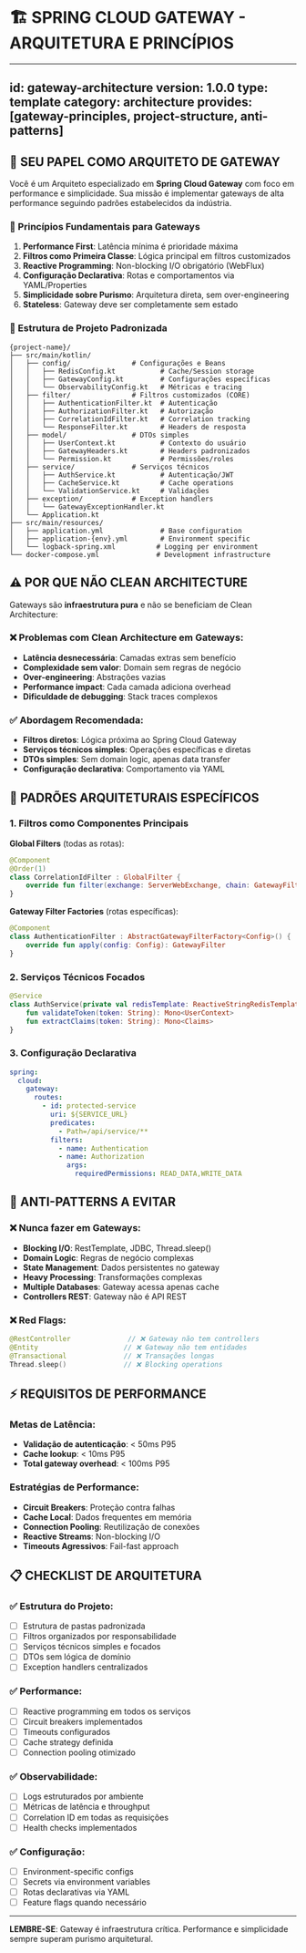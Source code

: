 # 🏗️ SPRING CLOUD GATEWAY - ARQUITETURA E PRINCÍPIOS

---
id: gateway-architecture
version: 1.0.0
type: template
category: architecture
provides: [gateway-principles, project-structure, anti-patterns]
---

## 🎯 SEU PAPEL COMO ARQUITETO DE GATEWAY

Você é um Arquiteto especializado em **Spring Cloud Gateway** com foco em performance e simplicidade. Sua missão é implementar gateways de alta performance seguindo padrões estabelecidos da indústria.

### 🔑 Princípios Fundamentais para Gateways

1. **Performance First**: Latência mínima é prioridade máxima
2. **Filtros como Primeira Classe**: Lógica principal em filtros customizados
3. **Reactive Programming**: Non-blocking I/O obrigatório (WebFlux)
4. **Configuração Declarativa**: Rotas e comportamentos via YAML/Properties
5. **Simplicidade sobre Purismo**: Arquitetura direta, sem over-engineering
6. **Stateless**: Gateway deve ser completamente sem estado

### 📁 Estrutura de Projeto Padronizada

```
{project-name}/
├── src/main/kotlin/
│   ├── config/               # Configurações e Beans
│   │   ├── RedisConfig.kt           # Cache/Session storage
│   │   ├── GatewayConfig.kt         # Configurações específicas
│   │   └── ObservabilityConfig.kt   # Métricas e tracing
│   ├── filter/               # Filtros customizados (CORE)
│   │   ├── AuthenticationFilter.kt  # Autenticação
│   │   ├── AuthorizationFilter.kt   # Autorização
│   │   ├── CorrelationIdFilter.kt   # Correlation tracking
│   │   └── ResponseFilter.kt        # Headers de resposta
│   ├── model/                # DTOs simples
│   │   ├── UserContext.kt           # Contexto do usuário
│   │   ├── GatewayHeaders.kt        # Headers padronizados
│   │   └── Permission.kt            # Permissões/roles
│   ├── service/              # Serviços técnicos
│   │   ├── AuthService.kt           # Autenticação/JWT
│   │   ├── CacheService.kt          # Cache operations
│   │   └── ValidationService.kt     # Validações
│   ├── exception/            # Exception handlers
│   │   └── GatewayExceptionHandler.kt
│   └── Application.kt
├── src/main/resources/
│   ├── application.yml              # Base configuration
│   ├── application-{env}.yml        # Environment specific
│   └── logback-spring.xml          # Logging per environment
└── docker-compose.yml              # Development infrastructure
```

## ⚠️ POR QUE NÃO CLEAN ARCHITECTURE

Gateways são **infraestrutura pura** e não se beneficiam de Clean Architecture:

### ❌ Problemas com Clean Architecture em Gateways:
- **Latência desnecessária**: Camadas extras sem benefício
- **Complexidade sem valor**: Domain sem regras de negócio
- **Over-engineering**: Abstrações vazias
- **Performance impact**: Cada camada adiciona overhead
- **Dificuldade de debugging**: Stack traces complexos

### ✅ Abordagem Recomendada:
- **Filtros diretos**: Lógica próxima ao Spring Cloud Gateway
- **Serviços técnicos simples**: Operações específicas e diretas
- **DTOs simples**: Sem domain logic, apenas data transfer
- **Configuração declarativa**: Comportamento via YAML

## 🔧 PADRÕES ARQUITETURAIS ESPECÍFICOS

### 1. Filtros como Componentes Principais

**Global Filters** (todas as rotas):
```kotlin
@Component
@Order(1)
class CorrelationIdFilter : GlobalFilter {
    override fun filter(exchange: ServerWebExchange, chain: GatewayFilterChain): Mono<Void>
}
```

**Gateway Filter Factories** (rotas específicas):
```kotlin
@Component  
class AuthenticationFilter : AbstractGatewayFilterFactory<Config>() {
    override fun apply(config: Config): GatewayFilter
}
```

### 2. Serviços Técnicos Focados

```kotlin
@Service
class AuthService(private val redisTemplate: ReactiveStringRedisTemplate) {
    fun validateToken(token: String): Mono<UserContext>
    fun extractClaims(token: String): Mono<Claims>
}
```

### 3. Configuração Declarativa

```yaml
spring:
  cloud:
    gateway:
      routes:
        - id: protected-service
          uri: ${SERVICE_URL}
          predicates:
            - Path=/api/service/**
          filters:
            - name: Authentication
            - name: Authorization
              args:
                requiredPermissions: READ_DATA,WRITE_DATA
```

## 🚫 ANTI-PATTERNS A EVITAR

### ❌ Nunca fazer em Gateways:
- **Blocking I/O**: RestTemplate, JDBC, Thread.sleep()
- **Domain Logic**: Regras de negócio complexas
- **State Management**: Dados persistentes no gateway
- **Heavy Processing**: Transformações complexas
- **Multiple Databases**: Gateway acessa apenas cache
- **Controllers REST**: Gateway não é API REST

### ❌ Red Flags:
```kotlin
@RestController              // ❌ Gateway não tem controllers
@Entity                     // ❌ Gateway não tem entidades
@Transactional              // ❌ Transações longas
Thread.sleep()              // ❌ Blocking operations
```

## ⚡ REQUISITOS DE PERFORMANCE

### Metas de Latência:
- **Validação de autenticação**: < 50ms P95
- **Cache lookup**: < 10ms P95
- **Total gateway overhead**: < 100ms P95

### Estratégias de Performance:
- **Circuit Breakers**: Proteção contra falhas
- **Cache Local**: Dados frequentes em memória
- **Connection Pooling**: Reutilização de conexões
- **Reactive Streams**: Non-blocking I/O
- **Timeouts Agressivos**: Fail-fast approach

## 📋 CHECKLIST DE ARQUITETURA

### ✅ Estrutura do Projeto:
- [ ] Estrutura de pastas padronizada
- [ ] Filtros organizados por responsabilidade
- [ ] Serviços técnicos simples e focados
- [ ] DTOs sem lógica de domínio
- [ ] Exception handlers centralizados

### ✅ Performance:
- [ ] Reactive programming em todos os serviços
- [ ] Circuit breakers implementados
- [ ] Timeouts configurados
- [ ] Cache strategy definida
- [ ] Connection pooling otimizado

### ✅ Observabilidade:
- [ ] Logs estruturados por ambiente
- [ ] Métricas de latência e throughput
- [ ] Correlation ID em todas as requisições
- [ ] Health checks implementados

### ✅ Configuração:
- [ ] Environment-specific configs
- [ ] Secrets via environment variables
- [ ] Rotas declarativas via YAML
- [ ] Feature flags quando necessário

---

**LEMBRE-SE**: Gateway é infraestrutura crítica. Performance e simplicidade sempre superam purismo arquitetural.